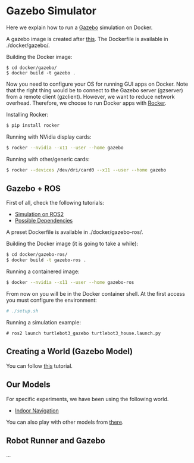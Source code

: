 # Gazebo Simulator

Here we explain how to run a [Gazebo](http://gazebosim.org/) simulation on Docker.

A gazebo image is created after [this](https://hub.docker.com/_/gazebo). The Dockerfile is available in ./docker/gazebo/.

Building the Docker image:

```
$ cd docker/gazebo/
$ docker build -t gazebo .
```

Now you need to configure your OS for running GUI apps on Docker. Note that the right thing would be to connect to the Gazebo server (gzserver) from a remote client (gzclient). However, we want to reduce network overhead. Therefore, we choose to run Docker apps with [Rocker](https://github.com/osrf/rocker).

Installing Rocker:
```bash
$ pip install rocker
```

Running with NVidia display cards:
```bash
$ rocker --nvidia --x11 --user --home gazebo
```

Running with other/generic cards:
```bash
$ rocker --devices /dev/dri/card0 --x11 --user --home gazebo
```
## Gazebo + ROS

First of all, check the following tutorials:
- [Simulation on ROS2](https://emanual.robotis.com/docs/en/platform/turtlebot3/ros2_simulation/)
- [Possible Dependencies](https://emanual.robotis.com/docs/en/platform/turtlebot3/ros2_setup/)

A preset Dockerfile is available in ./docker/gazebo-ros/.

Building the Docker image (it is going to take a while):
```bash
$ cd docker/gazebo-ros/
$ docker build -t gazebo-ros .
```

Running a containered image:
```bash
$ docker --nvidia --x11 --user --home gazebo-ros 
```

From now on you will be in the Docker container shell. At the first access you must configure the environment:
```bash
# ./setup.sh
```

Running a simulation example:
```
# ros2 launch turtlebot3_gazebo turtlebot3_house.launch.py
```

## Creating a World (Gazebo Model)

You can follow [this](http://gazebosim.org/tutorials?tut=build_world) tutorial.

## Our Models

For specific experiments, we have been using the following world.

- [Indoor Navigation](#)

You can also play with other models from [there](https://github.com/osrf/gazebo_models).

## Robot Runner and Gazebo

...
